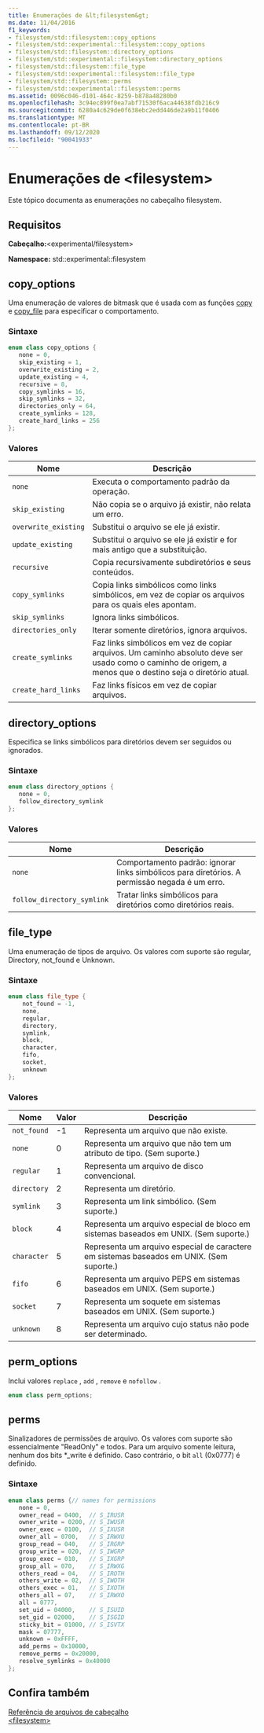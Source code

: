 ```yaml
---
title: Enumerações de &lt;filesystem&gt;
ms.date: 11/04/2016
f1_keywords:
- filesystem/std::filesystem::copy_options
- filesystem/std::experimental::filesystem::copy_options
- filesystem/std::filesystem::directory_options
- filesystem/std::experimental::filesystem::directory_options
- filesystem/std::filesystem::file_type
- filesystem/std::experimental::filesystem::file_type
- filesystem/std::filesystem::perms
- filesystem/std::experimental::filesystem::perms
ms.assetid: 0096c046-d101-464c-8259-b878a48280b0
ms.openlocfilehash: 3c94ec899f0ea7abf71530f6aca44638fdb216c9
ms.sourcegitcommit: 6280a4c629de0f638ebc2edd446de2a9b11f0406
ms.translationtype: MT
ms.contentlocale: pt-BR
ms.lasthandoff: 09/12/2020
ms.locfileid: "90041933"
---
```

# <a name="ltfilesystemgt-enumerations"></a>Enumerações de &lt;filesystem&gt;

Este tópico documenta as enumerações no cabeçalho filesystem.

## <a name="requirements"></a>Requisitos

**Cabeçalho:**\<experimental/filesystem>

**Namespace:** std::experimental::filesystem

## <a name="copy_options"></a><a name="copy_options"></a> copy_options

Uma enumeração de valores de bitmask que é usada com as funções [copy](filesystem-functions.md#copy) e [copy_file](filesystem-functions.md#copy_file) para especificar o comportamento.

### <a name="syntax"></a>Sintaxe

```cpp
enum class copy_options {
   none = 0,
   skip_existing = 1,
   overwrite_existing = 2,
   update_existing = 4,
   recursive = 8,
   copy_symlinks = 16,
   skip_symlinks = 32,
   directories_only = 64,
   create_symlinks = 128,
   create_hard_links = 256
};
```

### <a name="values"></a>Valores

| Nome | Descrição |
|------------|-----------------|
|`none`|Executa o comportamento padrão da operação.|
|`skip_existing`|Não copia se o arquivo já existir, não relata um erro.|
|`overwrite_existing`|Substitui o arquivo se ele já existir.|
|`update_existing`|Substitui o arquivo se ele já existir e for mais antigo que a substituição.|
|`recursive`|Copia recursivamente subdiretórios e seus conteúdos.|
|`copy_symlinks`|Copia links simbólicos como links simbólicos, em vez de copiar os arquivos para os quais eles apontam.|
|`skip_symlinks`|Ignora links simbólicos.|
|`directories_only`|Iterar somente diretórios, ignora arquivos.|
|`create_symlinks`|Faz links simbólicos em vez de copiar arquivos. Um caminho absoluto deve ser usado como o caminho de origem, a menos que o destino seja o diretório atual.|
|`create_hard_links`|Faz links físicos em vez de copiar arquivos.|

## <a name="directory_options"></a><a name="directory_options"></a> directory_options

Especifica se links simbólicos para diretórios devem ser seguidos ou ignorados.

### <a name="syntax"></a>Sintaxe

```cpp
enum class directory_options {
   none = 0,
   follow_directory_symlink
};
```

### <a name="values"></a>Valores

|Nome|Descrição|
|----------|-----------------|
|`none`|Comportamento padrão: ignorar links simbólicos para diretórios. A permissão negada é um erro.|
|`follow_directory_symlink`|Tratar links simbólicos para diretórios como diretórios reais.|

## <a name="file_type"></a><a name="file_type"></a> file_type

Uma enumeração de tipos de arquivo. Os valores com suporte são regular, Directory, not_found e Unknown.

### <a name="syntax"></a>Sintaxe

```cpp
enum class file_type {
    not_found = -1,
    none,
    regular,
    directory,
    symlink,
    block,
    character,
    fifo,
    socket,
    unknown
};
```

### <a name="values"></a>Valores

|Nome|Valor|Descrição|
|----------|-----------|-----------------|
|`not_found`|-1|Representa um arquivo que não existe.|
|`none`|0|Representa um arquivo que não tem um atributo de tipo. (Sem suporte.)|
|`regular`|1|Representa um arquivo de disco convencional.|
|`directory`|2|Representa um diretório.|
|`symlink`|3|Representa um link simbólico. (Sem suporte.)|
|`block`|4|Representa um arquivo especial de bloco em sistemas baseados em UNIX. (Sem suporte.)|
|`character`|5|Representa um arquivo especial de caractere em sistemas baseados em UNIX. (Sem suporte.)|
|`fifo`|6|Representa um arquivo PEPS em sistemas baseados em UNIX. (Sem suporte.)|
|`socket`|7|Representa um soquete em sistemas baseados em UNIX. (Sem suporte.)|
|`unknown`|8|Representa um arquivo cujo status não pode ser determinado.|

## <a name="perm_options"></a><a name="perm_options"></a> perm_options

Inclui valores `replace` , `add` , `remove` e `nofollow` .

```cpp
enum class perm_options;
```

## <a name="perms"></a><a name="perms"></a> perms

Sinalizadores de permissões de arquivo. Os valores com suporte são essencialmente "ReadOnly" e todos. Para um arquivo somente leitura, nenhum dos bits *_write é definido. Caso contrário, o bit `all` (0x0777) é definido.

### <a name="syntax"></a>Sintaxe

```cpp
enum class perms {// names for permissions
   none = 0,
   owner_read = 0400,  // S_IRUSR
   owner_write = 0200, // S_IWUSR
   owner_exec = 0100,  // S_IXUSR
   owner_all = 0700,   // S_IRWXU
   group_read = 040,   // S_IRGRP
   group_write = 020,  // S_IWGRP
   group_exec = 010,   // S_IXGRP
   group_all = 070,    // S_IRWXG
   others_read = 04,   // S_IROTH
   others_write = 02,  // S_IWOTH
   others_exec = 01,   // S_IXOTH
   others_all = 07,    // S_IRWXO
   all = 0777,
   set_uid = 04000,    // S_ISUID
   set_gid = 02000,    // S_ISGID
   sticky_bit = 01000, // S_ISVTX
   mask = 07777,
   unknown = 0xFFFF,
   add_perms = 0x10000,
   remove_perms = 0x20000,
   resolve_symlinks = 0x40000
};
```

## <a name="see-also"></a>Confira também

[Referência de arquivos de cabeçalho](../standard-library/cpp-standard-library-header-files.md)\
[\<filesystem>](../standard-library/filesystem.md)
